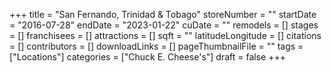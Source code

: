 +++
title = "San Fernando, Trinidad & Tobago"
storeNumber = ""
startDate = "2016-07-28"
endDate = "2023-01-22"
cuDate = ""
remodels = []
stages = []
franchisees = []
attractions = []
sqft = ""
latitudeLongitude = []
citations = []
contributors = []
downloadLinks = []
pageThumbnailFile = ""
tags = ["Locations"]
categories = ["Chuck E. Cheese's"]
draft = false
+++
